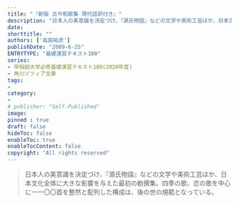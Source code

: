 ```yaml
---
title: "『新版 古今和歌集 現代語訳付き』"
description: "日本人の美意識を決定づけ、『源氏物語』などの文学や美術工芸ほか、日本文化全体に大きな影響を与えた最初の勅撰集。四季の歌、恋の歌を中心に一一〇〇首を整然と配列した構成は、後の世の規範となっている。"
date: 
shorttitle: ""
authors: ['高田祐彦']
publishDate: "2009-6-25"
ENTRYTYPE: "基礎演習テキスト100"
series:
- 早稲田大学必修基礎演習テキスト100(2020年度)
- 角川ソフィア文庫
tags: 
- 
category: 
- 
# publisher: "Self-Published"
image: 
pinned : true
draft: false
hideToc: false
enableToc: true
enableTocContent: false
copyright: "All rights reserved"
---
```


>日本人の美意識を決定づけ、『源氏物語』などの文学や美術工芸ほか、日本文化全体に大きな影響を与えた最初の勅撰集。四季の歌、恋の歌を中心に一一〇〇首を整然と配列した構成は、後の世の規範となっている。